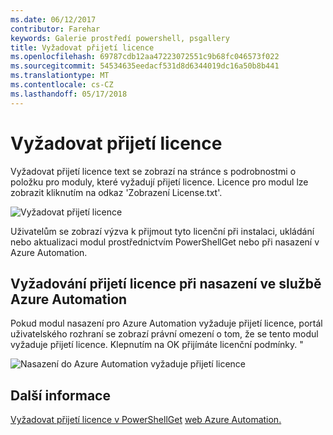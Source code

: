 ```yaml
---
ms.date: 06/12/2017
contributor: Farehar
keywords: Galerie prostředí powershell, psgallery
title: Vyžadovat přijetí licence
ms.openlocfilehash: 69787cdb12aa47223072551c9b68fc046573f022
ms.sourcegitcommit: 54534635eedacf531d8d6344019dc16a50b8b441
ms.translationtype: MT
ms.contentlocale: cs-CZ
ms.lasthandoff: 05/17/2018
---
```

# <a name="require-license-acceptance"></a>Vyžadovat přijetí licence

Vyžadovat přijetí licence text se zobrazí na stránce s podrobnostmi o položku pro moduly, které vyžadují přijetí licence. Licence pro modul lze zobrazit kliknutím na odkaz 'Zobrazení License.txt'.

![Vyžadovat přijetí licence](../../Images/RequireLicenseAcceptance.png)

Uživatelům se zobrazí výzva k přijmout tyto licenční při instalaci, ukládání nebo aktualizaci modul prostřednictvím PowerShellGet nebo při nasazení v Azure Automation.

## <a name="require-license-acceptance-on-deploy-to-azure-automation"></a>Vyžadování přijetí licence při nasazení ve službě Azure Automation

Pokud modul nasazení pro Azure Automation vyžaduje přijetí licence, portál uživatelského rozhraní se zobrazí právní omezení o tom, že se tento modul vyžaduje přijetí licence. Klepnutím na OK přijímáte licenční podmínky. "

![Nasazení do Azure Automation vyžaduje přijetí licence](../../Images/DeployToAzureAutomationRequireLicenseAcceptanceDisclaimer.png)

## <a name="more-details"></a>Další informace

[Vyžadovat přijetí licence v PowerShellGet](../../concepts/module-license-acceptance.md)
[web Azure Automation.](/azure/automation)